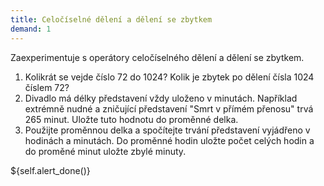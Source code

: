 ```yaml
---  
title: Celočíselné dělení a dělení se zbytkem  
demand: 1  
---  
```


Zaexperimentuje s operátory celočíselného dělení a dělení se zbytkem.

  1. Kolikrát se vejde číslo 72 do 1024? Kolik je zbytek po dělení čísla 1024 číslem 72? 
  2. Divadlo má délky představení vždy uloženo v minutách. Například extrémně nudné a zničující představení "Smrt v přímém přenosu" trvá 265 minut. Uložte tuto hodnotu do proměnné delka.
  3. Použijte proměnnou delka a spočítejte trvání představení vyjádřeno v hodinách a minutách. Do proměnné hodin uložte počet celých hodin a do proměné minut uložte zbylé minuty. 

${self.alert_done()}

